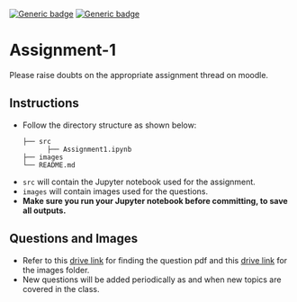 

[![Generic badge](https://img.shields.io/badge/DIP-Assignment:1-BLUE.svg)](https://shields.io/)
[![Generic badge](https://img.shields.io/badge/DUE-23:59hrs,20/09/2021-RED.svg)](https://shields.io/)

# Assignment-1
Please raise doubts on the appropriate assignment thread on moodle.

## Instructions
- Follow the directory structure as shown below: 
  ```
  ├── src           
        ├── Assignment1.ipynb
  ├── images    
  └── README.md
  ```
- `src` will contain the Jupyter notebook used for the assignment.
- `images` will contain images used for the questions.
- **Make sure you run your Jupyter notebook before committing, to save all outputs.**

## Questions and Images
- Refer to this [drive link](https://drive.google.com/file/d/1-ZlG6d36gkYtCSJIuWKyAp8dgIq2u1tV/view?usp=sharing) for finding the question pdf and  this [drive link](https://drive.google.com/drive/folders/1A2dg0mqEuLUr7ZwoYigX0zAepU004JCQ?usp=sharing) for the images folder.
- New questions will be added periodically as and when new topics are covered in the class.
